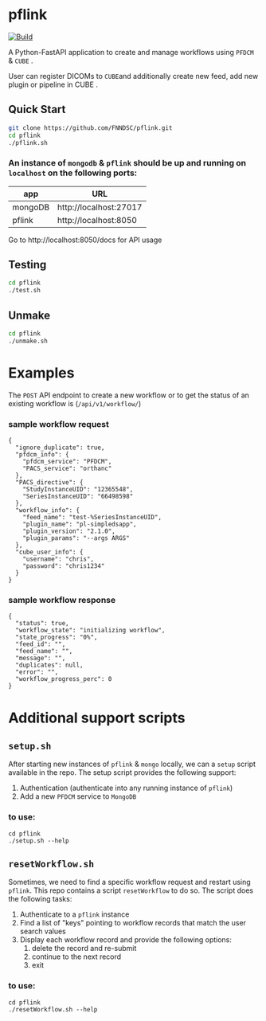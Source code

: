 # pflink
[![Build](https://github.com/FNNDSC/pflink/actions/workflows/build.yml/badge.svg)](https://github.com/FNNDSC/pflink/actions/workflows/build.yml)

A Python-FastAPI application to create and manage workflows using `PFDCM` & `CUBE` .

User can register DICOMs to `CUBE`and additionally create new feed, add new plugin or pipeline  in CUBE .

## Quick Start

```bash
git clone https://github.com/FNNDSC/pflink.git
cd pflink
./pflink.sh
```

### An instance of `mongodb` & `pflink` should be up and running on `localhost` on the following ports:


| app     | URL                    |
|---------|------------------------|
| mongoDB | http://localhost:27017 |
| pflink  | http://localhost:8050  |

Go to http://localhost:8050/docs for API usage


## Testing

```bash
cd pflink
./test.sh
```

## Unmake

```bash
cd pflink
./unmake.sh
```

# Examples
The `POST` API endpoint to create a new workflow or to get the status of an existing workflow is (`/api/v1/workflow/`)
### sample workflow request
```commandline
{
  "ignore_duplicate": true,
  "pfdcm_info": {
    "pfdcm_service": "PFDCM",
    "PACS_service": "orthanc"
  },
  "PACS_directive": {
    "StudyInstanceUID": "12365548",
    "SeriesInstanceUID": "66498598"
  },
  "workflow_info": {
    "feed_name": "test-%SeriesInstanceUID",
    "plugin_name": "pl-simpledsapp",
    "plugin_version": "2.1.0",
    "plugin_params": "--args ARGS"
  },
  "cube_user_info": {
    "username": "chris",
    "password": "chris1234"
  }
}
```

### sample workflow response
```commandline
{
  "status": true,
  "workflow_state": "initializing workflow",
  "state_progress": "0%",
  "feed_id": "",
  "feed_name": "",
  "message": "",
  "duplicates": null,
  "error": "",
  "workflow_progress_perc": 0
}
```

# Additional support scripts
## `setup.sh`
After starting new instances of `pflink` & `mongo` locally, we can a `setup` script available in the repo.
The setup script provides the following support:
1) Authentication (authenticate into any running instance of ``pflink``)
2) Add a new `PFDCM` service to `MongoDB`

### to use:
```commandline
cd pflink
./setup.sh --help
```

## `resetWorkflow.sh`
Sometimes, we need to find a specific workflow request and restart using `pflink`. This repo 
contains a script ``resetWorkflow`` to do so. The script does the following tasks:
1) Authenticate to a ``pflink`` instance
2) Find a list of "keys" pointing to workflow records that match the user search values
3) Display each workflow record and provide the following options:
   1) delete the record and re-submit
   2) continue to the next record
   3) exit

### to use:
```commandline
cd pflink
./resetWorkflow.sh --help
```